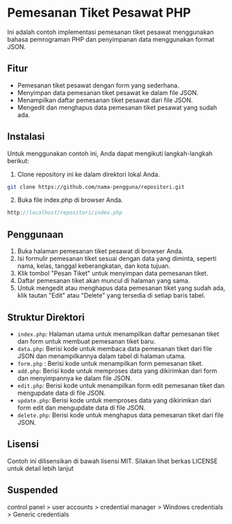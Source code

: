 # Pemesanan Tiket Pesawat PHP

Ini adalah contoh implementasi pemesanan tiket pesawat menggunakan bahasa pemrograman PHP dan penyimpanan data menggunakan format JSON.

## Fitur

- Pemesanan tiket pesawat dengan form yang sederhana.
- Menyimpan data pemesanan tiket pesawat ke dalam file JSON.
- Menampilkan daftar pemesanan tiket pesawat dari file JSON.
- Mengedit dan menghapus data pemesanan tiket pesawat yang sudah ada.

## Instalasi

Untuk menggunakan contoh ini, Anda dapat mengikuti langkah-langkah berikut:

1. Clone repository ini ke dalam direktori lokal Anda.

```bash
git clone https://github.com/nama-pengguna/repositori.git
```

2. Buka file index.php di browser Anda.

```javascript
http://localhost/repositori/index.php
```

## Penggunaan

1. Buka halaman pemesanan tiket pesawat di browser Anda.
2. Isi formulir pemesanan tiket sesuai dengan data yang diminta, seperti nama, kelas, tanggal keberangkatan, dan kota tujuan.
3. Klik tombol "Pesan Tiket" untuk menyimpan data pemesanan tiket.
4. Daftar pemesanan tiket akan muncul di halaman yang sama.
5. Untuk mengedit atau menghapus data pemesanan tiket yang sudah ada, klik tautan "Edit" atau "Delete" yang tersedia di setiap baris tabel.

## Struktur Direktori

- `index.php`: Halaman utama untuk menampilkan daftar pemesanan tiket dan form untuk membuat pemesanan tiket baru.
- `data.php`: Berisi kode untuk membaca data pemesanan tiket dari file JSON dan menampilkannya dalam tabel di halaman utama.
- `form.php` : Berisi kode untuk menampilkan form pemesanan tiket.
- `add.php`: Berisi kode untuk memproses data yang dikirimkan dari form dan menyimpannya ke dalam file JSON.
- `edit.php`: Berisi kode untuk menampilkan form edit pemesanan tiket dan mengupdate data di file JSON.
- `update.php`: Berisi kode untuk memproses data yang dikirimkan dari form edit dan mengupdate data di file JSON.
- `delete.php`: Berisi kode untuk menghapus data pemesanan tiket dari file JSON.

## Lisensi

Contoh ini dilisensikan di bawah lisensi MIT. Silakan lihat berkas LICENSE untuk detail lebih lanjut

## Suspended

control panel > user accounts > credential manager > Windows credentials > Generic credentials
